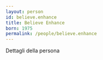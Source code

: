 ```yaml
---
layout: person
id: believe.enhance
title: Believe Enhance
born: 1975
permalink: /people/believe.enhance
---
```


Dettagli della persona 